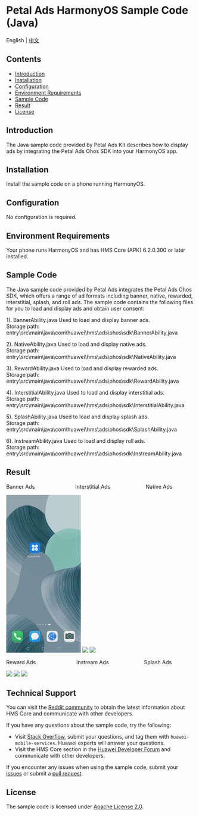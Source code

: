 # Petal Ads HarmonyOS Sample Code (Java)
English | [中文](README_ZH.md)
## Contents

 * [Introduction](#Introduction)
 * [Installation](#Installation)
 * [Configuration](#Configuration)
 * [Environment Requirements](#Environment-Requirements)
 * [Sample Code](#Sample-Code)
 * [Result](#Result)
 * [License](#License)


## Introduction
The Java sample code provided by Petal Ads Kit describes how to display ads by integrating the Petal Ads Ohos SDK into your HarmonyOS app.

## Installation
Install the sample code on a phone running HarmonyOS.

## Configuration
No configuration is required.

## Environment Requirements
Your phone runs HarmonyOS and has HMS Core (APK) 6.2.0.300 or later installed.

## Sample Code
The Java sample code provided by Petal Ads integrates the Petal Ads Ohos SDK, which offers a range of ad formats including banner, native, rewarded, interstitial, splash, and roll ads. The sample code contains the following files for you to load and display ads and obtain user consent:

1). BannerAbility.java
Used to load and display banner ads.
<br>Storage path: entry\src\main\java\com\huawei\hms\ads\ohos\sdk\BannerAbility.java</br>
    
2). NativeAbility.java
Used to load and display native ads.
<br>Storage path: entry\src\main\java\com\huawei\hms\ads\ohos\sdk\NativeAbility.java</br>
    
3). RewardAbility.java
Used to load and display rewarded ads.
<br>Storage path: entry\src\main\java\com\huawei\hms\ads\ohos\sdk\RewardAbility.java</br>
	
4). InterstitialAbility.java
Used to load and display interstitial ads.
<br>Storage path: entry\src\main\java\com\huawei\hms\ads\ohos\sdk\InterstitialAbility.java</br>
	
5). SplashAbility.java
Used to load and display splash ads.
<br>Storage path: entry\src\main\java\com\huawei\hms\ads\ohos\sdk\SplashAbility.java</br>
	
6). InstreamAbility.java
Used to load and display roll ads.
<br>Storage path: entry\src\main\java\com\huawei\hms\ads\ohos\sdk\InstreamAbility.java</br>

## Result
Banner Ads&emsp;&emsp;&emsp;&emsp;&emsp;&emsp;&emsp;&ensp; Interstitial Ads&emsp;&emsp;&emsp;&emsp;&emsp;&emsp;&ensp; Native Ads

 <img src="images/Banner.gif" width=200>  <img src="images/Interstitial.gif" width=200>  <img src="images/Native.gif" width=200>

Reward Ads&emsp;&emsp;&emsp;&emsp;&emsp;&emsp;&emsp;&ensp; Instream Ads&emsp;&emsp;&emsp;&emsp;&emsp;&emsp;&ensp; Splash Ads

<img src="images/Reward.gif" width=200>  <img src="images/Instream.gif" width=200>  <img src="images/Splash.gif" width=200>

## Technical Support
You can visit the [Reddit community](https://www.reddit.com/r/HuaweiDevelopers/) to obtain the latest information about HMS Core and communicate with other developers.

If you have any questions about the sample code, try the following:
- Visit [Stack Overflow](https://stackoverflow.com/questions/tagged/huawei-mobile-services?tab=Votes), submit your questions, and tag them with `huawei-mobile-services`. Huawei experts will answer your questions.
- Visit the HMS Core section in the [Huawei Developer Forum](https://forums.developer.huawei.com/forumPortal/en/home?fid=0101187876626530001) and communicate with other developers.

If you encounter any issues when using the sample code, submit your [issues](https://github.com/HMS-Core/hms-ads-demo-harmonyos/issues) or submit a [pull request](https://github.com/HMS-Core/hms-ads-demo-harmonyos/pulls).

##  License
The sample code is licensed under [Apache License 2.0](http://www.apache.org/licenses/LICENSE-2.0).
